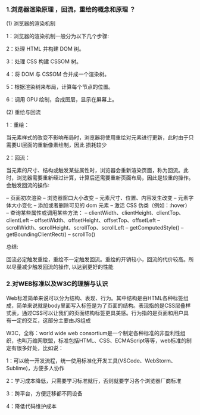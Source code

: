 ### 1.浏览器渲染原理 ，回流，重绘的概念和原理 ？
(1) 浏览器的渲染机制

1：浏览器的渲染机制一般分为以下几个步骤:

2：处理 HTML 并构建 DOM 树。

3：处理 CSS 构建 CSSOM 树。

4：将 DOM 与 CSSOM 合并成一个渲染树。

5：根据渲染树来布局，计算每个节点的位置。

6：调用 GPU 绘制，合成图层，显示在屏幕上。


(2) 重绘与回流

1：重绘：

当元素样式的改变不影响布局时，浏览器将使用重绘对元素进行更新，此时由于只需要UI层面的重新像素绘制，因此 损耗较少

2：回流：

当元素的尺寸、结构或触发某些属性时，浏览器会重新渲染页面，称为回流。此时，浏览器需要重新经过计算，计算后还需要重新页面布局，因此是较重的操作。会触发回流的操作:

– 页面初次渲染
– 浏览器窗口大小改变
– 元素尺寸、位置、内容发生改变
– 元素字体大小变化
– 添加或者删除可见的 dom 元素
– 激活 CSS 伪类（例如：:hover）
– 查询某些属性或调用某些方法： – clientWidth、clientHeight、clientTop、clientLeft – offsetWidth、offsetHeight、offsetTop、offsetLeft – scrollWidth、scrollHeight、scrollTop、scrollLeft – getComputedStyle() – getBoundingClientRect() – scrollTo()

总结:

回流必定触发重绘，重绘不一定触发回流。重绘的开销较小，回流的代价较高。所以尽量减少触发回流的操作, 以达到更好的性能

### 2.对WEB标准以及W3C的理解与认识
Web标准简单来说可以分为结构、表现、行为。其中结构是由HTML各种标签组成，简单来说就是body里面写入标签是为了页面的结构。表现指的是CSS层叠样式表，通过CSS可以让我们的页面结构标签更具美感。行为指的是页面和用户具有一定的交互，这部分主要由JS组成

W3C，全称：world wide web consortium是一个制定各种标准的非盈利性组织，也叫万维网联盟，标准包括HTML、CSS、ECMAScript等等，web标准的制定有很多好处，比如说：

1：可以统一开发流程，统一使用标准化开发工具(VSCode、WebStorm、Sublime)，方便多人协作

2：学习成本降低，只需要学习标准就行，否则就要学习各个浏览器厂商标准

3：跨平台，方便迁移都不同设备

4：降低代码维护成本